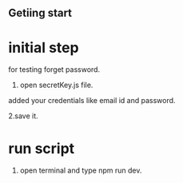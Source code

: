 ## Getiing start

# initial step

for testing forget password. 

1. open secretKey.js file.

added your credentials like email id and password.

2.save it.

# run script

1. open terminal and type  npm run dev.